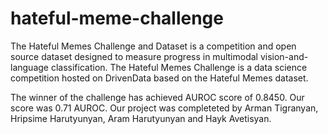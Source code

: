 # hateful-meme-challenge
The Hateful Memes Challenge and Dataset is a competition and open source dataset designed to measure progress in multimodal vision-and-language classification. 
The Hateful Memes Challenge is a data science competition hosted on DrivenData based on the Hateful Memes dataset. 

The winner of the challenge has achieved AUROC score of 0.8450. Our score was 0.71 AUROC. Our project was completeted by Arman Tigranyan, Hripsime Harutyunyan, Aram Harutyunyan 
and Hayk Avetisyan.
